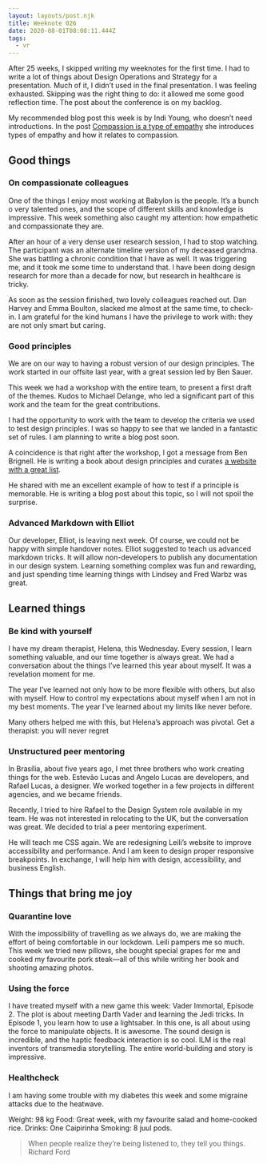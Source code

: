 ```yaml
---
layout: layouts/post.njk
title: Weeknote 026
date: 2020-08-01T08:08:11.444Z
tags:
  - vr
---
```

After 25 weeks, I skipped writing my weeknotes for the first time. I had to write a lot of things about Design Operations and Strategy for a presentation. Much of it, I didn’t used in the final presentation. I was feeling exhausted. Skipping was the right thing to do: it allowed me some good reflection time. The post about the conference is on my backlog. 

My recommended blog post this week is by Indi Young, who doesn’t need introductions. In the post [Compassion is a type of empathy](https://indiyoung.com/compassion-is-a-type-of-empathy/) she introduces types of empathy and how it relates to compassion.

## Good things

### On compassionate colleagues

One of the things I enjoy most working at Babylon is the people. It’s a bunch o very talented ones, and the scope of different skills and knowledge is impressive. This week something also caught my attention: how empathetic and compassionate they are.

After an hour of a very dense user research session, I had to stop watching. The participant was an alternate timeline version of my deceased grandma. She was battling a chronic condition that I have as well. It was triggering me, and it took me some time to understand that. I have been doing design research for more than a decade for now, but research in healthcare is tricky. 

As soon as the session finished, two lovely colleagues reached out. Dan Harvey and Emma Boulton, slacked me almost at the same time, to check-in. I am grateful for the kind humans I have the privilege to work with: they are not only smart but caring.

### Good principles

We are on our way to having a robust version of our design principles. The work started in our offsite last year, with a great session led by Ben Sauer.

This week we had a workshop with the entire team, to present a first draft of the themes. Kudos to Michael Delange, who led a significant part of this work and the team for the great contributions.

I had the opportunity to work with the team to develop the criteria we used to test design principles. I was so happy to see that we landed in a fantastic set of rules. I am planning to write a blog post soon.

A coincidence is that right after the workshop, I got a message from Ben Brignell. He is writing a book about design principles and curates [a website with a great list](https://principles.design/).

He shared with me an excellent example of how to test if a principle is memorable. He is writing a blog post about this topic, so I will not spoil the surprise.

### Advanced Markdown with Elliot

Our developer, Elliot, is leaving next week. Of course, we could not be happy with simple handover notes. Elliot suggested to teach us advanced markdown tricks. It will allow non-developers to publish any documentation in our design system. Learning something complex was fun and rewarding, and just spending time learning things with Lindsey and Fred Warbz was great.

## Learned things

### Be kind with yourself

I have my dream therapist, Helena, this Wednesday. Every session, I learn something valuable, and our time together is always great. We had a conversation about the things I’ve learned this year about myself. It was a revelation moment for me.

The year I’ve learned not only how to be more flexible with others, but also with myself. How to control my expectations about myself when I am not in my best moments. The year I’ve learned about my limits like never before.

Many others helped me with this, but Helena’s approach was pivotal. Get a therapist: you will never regret

### Unstructured peer mentoring

In Brasília, about five years ago, I met three brothers who work creating things for the web. Estevão Lucas and Angelo Lucas are developers, and Rafael Lucas, a designer. We worked together in a few projects in different agencies, and we became friends.

Recently, I tried to hire Rafael to the Design System role available in my team. He was not interested in relocating to the UK, but the conversation was great. We decided to trial a peer mentoring experiment.

He will teach me CSS again. We are redesigning Leili’s website to improve accessibility and performance. And I am keen to design proper responsive breakpoints. In exchange, I will help him with design, accessibility, and business English.

## Things that bring me joy

### Quarantine love

With the impossibility of travelling as we always do, we are making the effort of being comfortable in our lockdown. Leili pampers me so much. This week we tried new pillows, she bought special grapes for me and cooked my favourite pork steak—all of this while writing her book and shooting amazing photos.

### Using the force

I have treated myself with a new game this week: Vader Immortal, Episode 2. The plot is about meeting Darth Vader and learning the Jedi tricks. In Episode 1, you learn how to use a lightsaber. In this one, is all about using the force to manipulate objects. It is awesome. The sound design is incredible, and the haptic feedback interaction is so cool. ILM is the real inventors of transmedia storytelling. The entire world-building and story is impressive.

### Healthcheck

I am having some trouble with my diabetes this week and some migraine attacks due to the heatwave.

Weight: 98 kg
Food: Great week, with my favourite salad and home-cooked rice.
Drinks: One Caipirinha
Smoking: 8 juul pods.

>When people realize they’re being listened to, they tell you things. 
Richard Ford



##